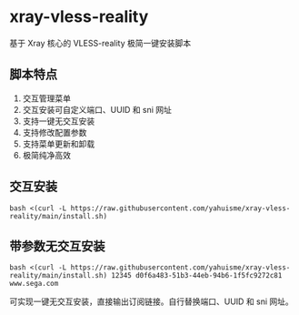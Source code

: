 # xray-vless-reality

基于 Xray 核心的 VLESS-reality 极简一键安装脚本

## 脚本特点

1. 交互管理菜单
2. 交互安装可自定义端口、UUID 和 sni 网址
3. 支持一键无交互安装
4. 支持修改配置参数
5. 支持菜单更新和卸载
6. 极简纯净高效

## 交互安装

```
bash <(curl -L https://raw.githubusercontent.com/yahuisme/xray-vless-reality/main/install.sh)
```

## 带参数无交互安装

```
bash <(curl -L https://raw.githubusercontent.com/yahuisme/xray-vless-reality/main/install.sh) 12345 d0f6a483-51b3-44eb-94b6-1f5fc9272c81 www.sega.com
```

可实现一键无交互安装，直接输出订阅链接。自行替换端口、UUID 和 sni 网址。
